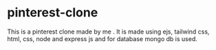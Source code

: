 # pinterest-clone
This is a pinterest clone made by me . It is made using ejs, tailwind css, html, css, node and express js and for database mongo db is used.
